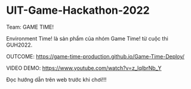 # UIT-Game-Hackathon-2022
Team: GAME TIME!

Environment Time! là sản phẩm của nhóm Game Time! từ cuộc thi GUH2022.

OUTCOME: https://game-time-production.github.io/Game-Time-Deploy/

VIDEO DEMO: https://www.youtube.com/watch?v=z_lqIbrNb_Y

Đọc hướng dẫn trên web trước khi chơi!!!

